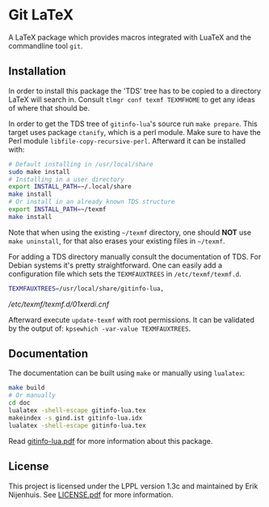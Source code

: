 # Git LaTeX

A LaTeX package which provides macros integrated with LuaTeX and the commandline tool `git`.

## Installation
In order to install this package the 'TDS' tree has to be copied to a directory LaTeX will search in.
Consult `tlmgr conf texmf TEXMFHOME` to get any ideas of where that should be.

In order to get the TDS tree of `gitinfo-lua`'s source run `make prepare`.
This target uses package `ctanify`, which is a perl module.
Make sure to have the Perl module `libfile-copy-recursive-perl`.
Afterward it can be installed with:
```bash
# Default installing in /usr/local/share
sudo make install
# Installing in a user directory
export INSTALL_PATH=~/.local/share
make install
# Or install in an already known TDS structure
export INSTALL_PATH=~/texmf
make install
```

Note that when using the existing `~/texmf` directory, one should **NOT** use `make uninstall`, for that also erases your existing files in `~/texmf`.

For adding a TDS directory manually consult the documentation of TDS.
For Debian systems it's pretty straightforward.
One can easily add a configuration file which sets the `TEXMFAUXTREES` in `/etc/texmf/texmf.d`.
```bash
TEXMFAUXTREES=/usr/local/share/gitinfo-lua,
```
*/etc/texmf/texmf.d/01xerdi.cnf*

Afterward execute `update-texmf` with root permissions.
It can be validated by the output of: `kpsewhich -var-value TEXMFAUXTREES`.

## Documentation
The documentation can be built using `make` or manually using `lualatex`:
```bash
make build
# Or manually
cd doc
lualatex -shell-escape gitinfo-lua.tex
makeindex -s gind.ist gitinfo-lua.idx
lualatex -shell-escape gitinfo-lua.tex
```

Read [gitinfo-lua.pdf](gitinfo-lua.pdf) for more information about this package.

## License
This project is licensed under the LPPL version 1.3c and maintained by Erik Nijenhuis.
See [LICENSE.pdf](LICENSE.pdf) for more information.
